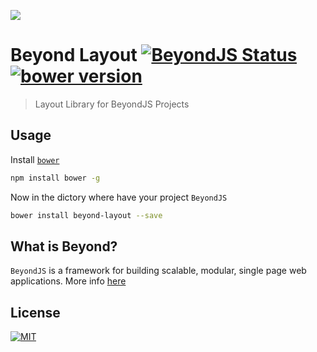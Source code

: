![](https://socites.github.io/beyond/img/logos/logo-light.png)
# Beyond Layout [![BeyondJS Status](https://img.shields.io/badge/BeyondJS-approved-brightgreen.svg)](https://github.com/socites/beyond) [![bower version](https://img.shields.io/bower/v/beyond-layout.svg?style=flat)](https://github.com/socites/beyond-layout)
> Layout Library for BeyondJS Projects

## Usage

Install [`bower`](http://bower.io/#install-bower)
```sh
npm install bower -g
```

Now in the dictory where have your project `BeyondJS`
```sh
bower install beyond-layout --save
```

## What is Beyond?

`BeyondJS` is a framework for building scalable, modular, single page web applications. More info [here](https://socites.github.io/beyond/)

## License

[![MIT](https://img.shields.io/bower/l/beyond-layout.svg?style=flat-square)](https://opensource.org/licenses/mit-license.php)